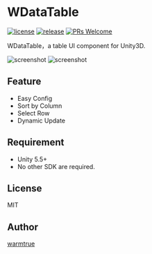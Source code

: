 WDataTable
===

[![license](http://img.shields.io/badge/license-MIT-blue.svg)](https://github.com/warmtrue/WDataTable/LICENSE)
[![release](https://img.shields.io/badge/release-v2.1.8-blue.svg)](https://github.com/warmtrue/WDataTable/releases)
[![PRs Welcome](https://img.shields.io/badge/PRs-welcome-blue.svg)](https://github.com/warmtrue/WDataTable/pulls)

WDataTable，a table UI component for Unity3D.

![screenshot](http://oi9iyrpv0.bkt.clouddn.com/1.png)
![screenshot](http://oi9iyrpv0.bkt.clouddn.com/1.gif)


## Feature
* Easy Config
* Sort by Column
* Select Row
* Dynamic Update


## Requirement
* Unity 5.5+
* No other SDK are required.


## License
MIT

## Author
[warmtrue](http://www.warmtrue.com)